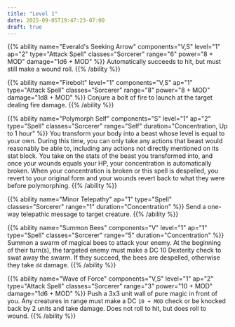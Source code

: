 ```yaml
---
title: "Level 1"
date: 2025-09-05T19:47:23-07:00
draft: true
---
```


{{% ability name="Everald's Seeking Arrow" components="V,S" level="1" ap="2" type="Attack Spell" classes="Sorcerer" range="6" power="8 + MOD" damage="1d6 + MOD" %}}
Automatically succeeds to hit, but must still make a wound roll.
{{% /ability %}}

{{% ability name="Firebolt" level="1" components="V,S" ap="1" type="Attack Spell" classes="Sorcerer" range="8" power="8 + MOD" damage="1d8 + MOD" %}}
Conjure a bolt of fire to launch at the target dealing fire damage.
{{% /ability %}}

{{% ability name="Polymorph Self" components="S" level="1" ap="2" type="Spell" classes="Sorcerer" range="Self" duration="Concentration, Up to 1 hour" %}}
You transform your body into a beast whose level is equal to your own. During this time, you can only take any actions that beast would reasonably be able to, including any actions not directly mentioned on its stat block. You take on the stats of the beast you transformed into, and once your wounds equals your HP, your concentration is automatically broken. When your concentration is broken or this spell is despelled, you revert to your original form and your wounds revert back to what they were before polymorphing.
{{% /ability %}}

{{% ability name="Minor Telepathy" ap="1" type="Spell" classes="Sorcerer" range="1" duration="Concentration" %}}
Send a one-way telepathic message to target creature.
{{% /ability %}}

{{% ability name="Summon Bees" components="V" level="1" ap="1" type="Spell" classes="Sorcerer" range="5" duration="Concentration" %}}
Summon a swarm of magical bees to attack your enemy. At the beginning of their turn(s), the targeted enemy must make a DC 10 Dexterity check to swat away the swarm. If they succeed, the bees are despelled, otherwise they take `d4` damage.
{{% /ability %}}

{{% ability name="Wave of Force" components="V,S" level="1" ap="2" type="Attack Spell" classes="Sorcerer" range="3" power="10 + MOD" damage="1d6 + MOD" %}}
Push a 3x3 unit wall of pure magic in front of you. Any creatures in range must make a DC `10 + MOD` check or be knocked back by 2 units and take damage. Does not roll to hit, but does roll to wound.
{{% /ability %}}